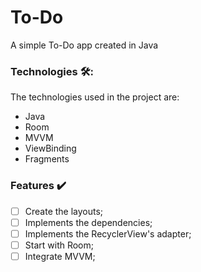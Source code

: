 # To-Do
A simple To-Do app created in Java

### Technologies 🛠️:
The technologies used in the project are:
- Java
- Room
- MVVM
- ViewBinding
- Fragments

### Features ✔️
- [ ] Create the layouts;
- [ ] Implements the dependencies;
- [ ] Implements the RecyclerView's adapter;
- [ ] Start with Room;
- [ ] Integrate MVVM;

